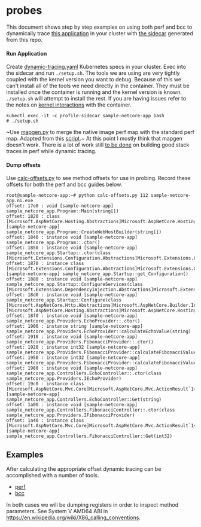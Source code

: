 # probes

This document shows step by step examples on using both perf and bcc to dynamically trace [this application](https://github.com/joe-elliott/sample-netcore-app) in your cluster with [the sidecar](https://hub.docker.com/r/joeelliott/netcore-debugging-tools) generated from this repo.

#### Run Application

Create [dynamic-tracing.yaml](./dynamic-tracing.yaml) Kubernetes specs in your cluster.   Exec into the sidecar and run `./setup.sh`.  The tools we are using are very tightly coupled with the kernel version you want to debug.  Because of this we can't install all of the tools we need directly in the container.  They must be installed once the container is running and the kernel version is known.  `./setup.sh` will attempt to install the rest.  If you are having issues refer to the notes on [kernel interactions](../kernel-interactions) with the container.

```
kubectl exec -it -c profile-sidecar sample-netcore-app bash
# ./setup.sh
```

~Use [mapgen.py](./mapgen.py) to merge the native image perf map with the standard perf map.  Adapted from this [script](https://gist.github.com/goldshtn/fe3f7c3b10ec7e5511ae755abaf52172).~  At this point I mostly think that mapgen doesn't work.  There is a lot of work still [to be done](../todo) on building good stack traces in perf while dynamic tracing.

#### Dump offsets

Use [calc-offsets.py](../images/calc-offsets.py) to see method offsets for use in probing.  Record these offsets for both the perf and bcc guides below.

```
root@sample-netcore-app:~# python calc-offsets.py 112 sample-netcore-app.ni.exe
offset: 17e0 : void [sample-netcore-app] sample_netcore_app.Program::Main(string[])
offset: 1820 : class [Microsoft.AspNetCore.Hosting.Abstractions]Microsoft.AspNetCore.Hosting.IWebHostBuilder [sample-netcore-app] sample_netcore_app.Program::CreateWebHostBuilder(string[])
offset: 1840 : instance void [sample-netcore-app] sample_netcore_app.Program::.ctor()
offset: 1850 : instance void [sample-netcore-app] sample_netcore_app.Startup::.ctor(class [Microsoft.Extensions.Configuration.Abstractions]Microsoft.Extensions.Configuration.IConfiguration)
offset: 1870 : instance class [Microsoft.Extensions.Configuration.Abstractions]Microsoft.Extensions.Configuration.IConfiguration [sample-netcore-app] sample_netcore_app.Startup::get_Configuration()
offset: 1880 : instance void [sample-netcore-app] sample_netcore_app.Startup::ConfigureServices(class [Microsoft.Extensions.DependencyInjection.Abstractions]Microsoft.Extensions.DependencyInjection.IServiceCollection)
offset: 18d0 : instance void [sample-netcore-app] sample_netcore_app.Startup::Configure(class [Microsoft.AspNetCore.Http.Abstractions]Microsoft.AspNetCore.Builder.IApplicationBuilder,class [Microsoft.AspNetCore.Hosting.Abstractions]Microsoft.AspNetCore.Hosting.IHostingEnvironment)
offset: 18f0 : instance void [sample-netcore-app] sample_netcore_app.Providers.EchoProvider::.ctor()
offset: 1900 : instance string [sample-netcore-app] sample_netcore_app.Providers.EchoProvider::calculateEchoValue(string)
offset: 1910 : instance void [sample-netcore-app] sample_netcore_app.Providers.FibonacciProvider::.ctor()
offset: 1920 : instance int32 [sample-netcore-app] sample_netcore_app.Providers.FibonacciProvider::calculateFibonacciValue(int32)
offset: 1950 : instance int32 [sample-netcore-app] sample_netcore_app.Providers.FibonacciProvider::calculateFibonacciValueRecursive(int32,int32,int32,int32)
offset: 1980 : instance void [sample-netcore-app] sample_netcore_app.Controllers.EchoController::.ctor(class sample_netcore_app.Providers.IEchoProvider)
offset: 19c0 : instance class [Microsoft.AspNetCore.Mvc.Core]Microsoft.AspNetCore.Mvc.ActionResult`1<string> [sample-netcore-app] sample_netcore_app.Controllers.EchoController::Get(string)
offset: 1a00 : instance void [sample-netcore-app] sample_netcore_app.Controllers.FibonacciController::.ctor(class sample_netcore_app.Providers.IFibonacciProvider)
offset: 1a40 : instance class [Microsoft.AspNetCore.Mvc.Core]Microsoft.AspNetCore.Mvc.ActionResult`1<int32> [sample-netcore-app] sample_netcore_app.Controllers.FibonacciController::Get(int32)
```

## Examples
After calculating the appropriate offset dynamic tracing can be accomplished with a number of tools.  

- [perf](./perf)
- [bcc](./bcc)

In both cases we will be dumping registers in order to inspect method parameters.  See System V AMD64 ABI in https://en.wikipedia.org/wiki/X86_calling_conventions.  
